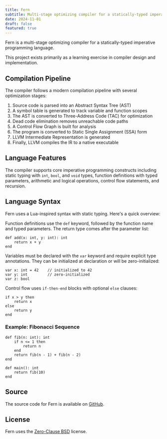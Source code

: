 ```yaml
---
title: Fern
subtitle: Multi-stage optimizing compiler for a statically-typed imperative programming language.
date: 2024-11-01
draft: false
featured: true
---
```


Fern is a multi-stage optimizing compiler for a statically-typed imperative programming language.

This project exists primarily as a learning exercise in compiler design and implementation.

## Compilation Pipeline

The compiler follows a modern compilation pipeline with several optimization stages:

1. Source code is parsed into an Abstract Syntax Tree (AST)
2. A symbol table is generated to track variable and function scopes
3. The AST is converted to Three-Address Code (TAC) for optimization
4. Dead code elimination removes unreachable code paths
5. A Control Flow Graph is built for analysis
6. The program is converted to Static Single Assignment (SSA) form
7. LLVM Intermediate Representation is generated
8. Finally, LLVM compiles the IR to a native executable

## Language Features

The compiler supports core imperative programming constructs including static typing with `int`, `bool`, and `void` types, function definitions with typed parameters, arithmetic and logical operations, control flow statements, and recursion.

## Language Syntax

Fern uses a Lua-inspired syntax with static typing. Here's a quick overview:

Function definitions use the `def` keyword, followed by the function name and typed parameters. The return type comes after the parameter list:

```
def add(x: int, y: int): int
    return x + y
end
```

Variables must be declared with the `var` keyword and require explicit type annotations. They can be initialized at declaration or will be zero-initialized:

```
var x: int = 42    // initialized to 42
var y: int         // zero-initialized
var z: bool
```

Control flow uses `if-then-end` blocks with optional `else` clauses:

```
if x > y then
    return x
else 
    return y
end
```

### Example: Fibonacci Sequence

```
def fib(n: int): int
    if n <= 1 then
        return n
    end
    return fib(n - 1) + fib(n - 2)
end

def main(): int
    return fib(10)
end
```

## Source

The source code for Fern is available on [GitHub](https://github.com/kkestell/fern).

## License

Fern uses the [Zero-Clause BSD](https://opensource.org/license/0bsd/) license.
